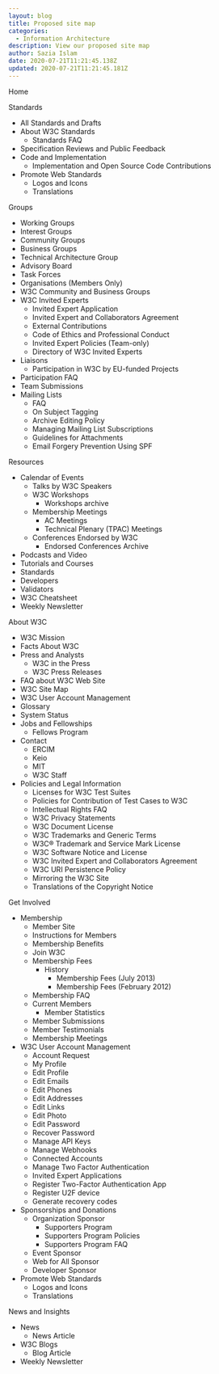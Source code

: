 ```yaml
---
layout: blog
title: Proposed site map
categories:
  - Information Architecture
description: View our proposed site map
author: Sazia Islam
date: 2020-07-21T11:21:45.138Z
updated: 2020-07-21T11:21:45.181Z
---
```

Home

Standards
 * All Standards and Drafts
 * About W3C Standards
   * Standards FAQ
 * Specification Reviews and Public Feedback
 * Code and Implementation
   * Implementation and Open Source Code Contributions
 * Promote Web Standards
   * Logos and Icons
   * Translations

Groups
 * Working Groups
 * Interest Groups
 * Community Groups
 * Business Groups
 * Technical Architecture Group
 * Advisory Board
 * Task Forces
 * Organisations (Members Only)
 * W3C Community and Business Groups
 * W3C Invited Experts
   * Invited Expert Application
   * Invited Expert and Collaborators Agreement
   * External Contributions
   * Code of Ethics and Professional Conduct
   * Invited Expert Policies (Team-only)
   * Directory of W3C Invited Experts
 * Liaisons
   * Participation in W3C by EU-funded Projects
 * Participation FAQ
 * Team Submissions
 * Mailing Lists
   * FAQ
   * On Subject Tagging
   * Archive Editing Policy
   * Managing Mailing List Subscriptions
   * Guidelines for Attachments
   * Email Forgery Prevention Using SPF

Resources
 * Calendar of Events
   * Talks by W3C Speakers
   * W3C Workshops
     * Workshops archive
   * Membership Meetings
     * AC Meetings
     * Technical Plenary (TPAC) Meetings
   * Conferences Endorsed by W3C
     * Endorsed Conferences Archive
 * Podcasts and Video
 * Tutorials and Courses
 * Standards
 * Developers
 * Validators
 * W3C Cheatsheet
 * Weekly Newsletter

About W3C
 * W3C Mission
 * Facts About W3C
 * Press and Analysts
   * W3C in the Press
   * W3C Press Releases
 * FAQ about W3C Web Site
 * W3C Site Map
 * W3C User Account Management
 * Glossary
 * System Status
 * Jobs and Fellowships
   * Fellows Program
 * Contact
   * ERCIM
   * Keio
   * MIT
   * W3C Staff
 * Policies and Legal Information
   * Licenses for W3C Test Suites
   * Policies for Contribution of Test Cases to W3C
   * Intellectual Rights FAQ
   * W3C Privacy Statements
   * W3C Document License
   * W3C Trademarks and Generic Terms
   * W3C® Trademark and Service Mark License
   * W3C Software Notice and License
   * W3C Invited Expert and Collaborators Agreement
   * W3C URI Persistence Policy
   * Mirroring the W3C Site
   * Translations of the Copyright Notice

Get Involved
 * Membership
   * Member Site
   * Instructions for Members
   * Membership Benefits
   * Join W3C
   * Membership Fees
     * History
       * Membership Fees (July 2013)
       * Membership Fees (February 2012)
   * Membership FAQ
   * Current Members
     * Member Statistics
   * Member Submissions
   * Member Testimonials
   * Membership Meetings
 * W3C User Account Management
   * Account Request
   * My Profile
   * Edit Profile
   * Edit Emails
   * Edit Phones
   * Edit Addresses
   * Edit Links
   * Edit Photo
   * Edit Password
   * Recover Password
   * Manage API Keys
   * Manage Webhooks
   * Connected Accounts
   * Manage Two Factor Authentication
   * Invited Expert Applications
   * Register Two-Factor Authentication App
   * Register U2F device
   * Generate recovery codes
 * Sponsorships and Donations
   * Organization Sponsor
     * Supporters Program
     * Supporters Program Policies
     * Supporters Program FAQ
   * Event Sponsor
   * Web for All Sponsor
   * Developer Sponsor
 * Promote Web Standards
   * Logos and Icons
   * Translations

News and Insights
 * News
   * News Article
 * W3C Blogs
   * Blog Article
 * Weekly Newsletter

